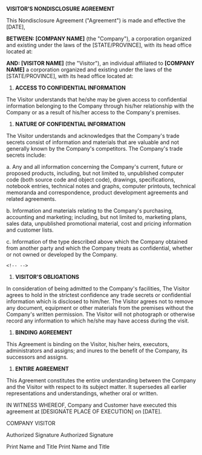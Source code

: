 **VISITOR'S NONDISCLOSURE AGREEMENT**

This Nondisclosure Agreement (\"Agreement\") is made and effective the
\[DATE\],

**BETWEEN: \[COMPANY NAME\]** (the \"Company\"), a corporation organized
and existing under the laws of the \[STATE/PROVINCE\], with its head
office located at:

**AND: \[VISITOR NAME\]** (the \"Visitor\"), an individual affiliated to
**\[COMPANY NAME\]** a corporation organized and existing under the laws
of the \[STATE/PROVINCE\], with its head office located at:

1.  **ACCESS TO CONFIDENTIAL INFORMATION**

The Visitor understands that he/she may be given access to confidential
information belonging to the Company through his/her relationship with
the Company or as a result of his/her access to the Company\'s premises.

1.  **NATURE OF CONFIDENTIAL INFORMATION**

The Visitor understands and acknowledges that the Company\'s trade
secrets consist of information and materials that are valuable and not
generally known by the Company\'s competitors. The Company\'s trade
secrets include:

a.  Any and all information concerning the Company\'s current, future or
    proposed products, including, but not limited to, unpublished
    computer code (both source code and object code), drawings,
    specifications, notebook entries, technical notes and graphs,
    computer printouts, technical memoranda and correspondence, product
    development agreements and related agreements.

b.  Information and materials relating to the Company\'s purchasing,
    accounting and marketing; including, but not limited to, marketing
    plans, sales data, unpublished promotional material, cost and
    pricing information and customer lists.

c.  Information of the type described above which the Company obtained
    from another party and which the Company treats as confidential,
    whether or not owned or developed by the Company.

```{=html}
<!-- -->
```
1.  **VISITOR'S OBLIGATIONS**

In consideration of being admitted to the Company\'s facilities, The
Visitor agrees to hold in the strictest confidence any trade secrets or
confidential information which is disclosed to him/her. The Visitor
agrees not to remove any document, equipment or other materials from the
premises without the Company\'s written permission. The Visitor will not
photograph or otherwise record any information to which he/she may have
access during the visit.

1.  **BINDING AGREEMENT**

This Agreement is binding on the Visitor, his/her heirs, executors,
administrators and assigns; and inures to the benefit of the Company,
its successors and assigns.

1.  **ENTIRE AGREEMENT**

This Agreement constitutes the entire understanding between the Company
and the Visitor with respect to its subject matter. It supersedes all
earlier representations and understandings, whether oral or written.

IN WITNESS WHEREOF, Company and Customer have executed this agreement at
\[DESIGNATE PLACE OF EXECUTION\] on \[DATE\].

COMPANY VISITOR

Authorized Signature Authorized Signature

Print Name and Title Print Name and Title
